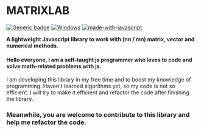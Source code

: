 <h1>MATRIXLAB</h1>

[![Generic badge](https://img.shields.io/badge/Liscense-MIT-<COLOR>.svg)](https://shields.io/)
[![Windows](https://svgshare.com/i/ZhY.svg)](https://svgshare.com/i/ZhY.svg)
[![made-with-javascript](https://img.shields.io/badge/Made%20with-JavaScript-1f425f.svg)](https://www.javascript.com)




<b>A lightweight Javascript library to work with (nn / mn) matrix, vector and numerical methods.</b>

<h4> Hello everyone, I am a self-taught js programmer who loves to code and solve math-related problems with js. </h4>

<p> I am developing this library in my free time and to boost my knowledge of programming. Haven't learned algorithms yet, so my code is not so efficient. I will try to make it efficient and refactor the code after finishing the library.</p>

<h3> Meanwhile, you are welcome to contribute to this library and help me refactor the code. </h3>
